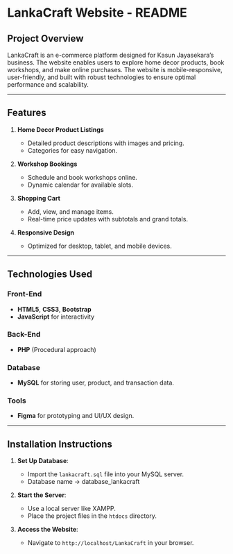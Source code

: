 # LankaCraft Website - README

## Project Overview
LankaCraft is an e-commerce platform designed for Kasun Jayasekara’s business. The website enables users to explore home decor products, book workshops, and make online purchases. The website is mobile-responsive, user-friendly, and built with robust technologies to ensure optimal performance and scalability.

---

## Features
1. **Home Decor Product Listings**
   - Detailed product descriptions with images and pricing.
   - Categories for easy navigation.

2. **Workshop Bookings**
   - Schedule and book workshops online.
   - Dynamic calendar for available slots.

3. **Shopping Cart**
   - Add, view, and manage items.
   - Real-time price updates with subtotals and grand totals.

4. **Responsive Design**
   - Optimized for desktop, tablet, and mobile devices.


---

## Technologies Used

### Front-End
- **HTML5**, **CSS3**, **Bootstrap**
- **JavaScript** for interactivity

### Back-End
- **PHP** (Procedural approach)

### Database
- **MySQL** for storing user, product, and transaction data.

### Tools
- **Figma** for prototyping and UI/UX design.

---

## Installation Instructions

1. **Set Up Database**:
   - Import the `lankacraft.sql` file into your MySQL server.
   - Database name -> database_lankacraft

2. **Start the Server**:
   - Use a local server like XAMPP.
   - Place the project files in the `htdocs` directory.

3. **Access the Website**:
   - Navigate to `http://localhost/LankaCraft` in your browser.





